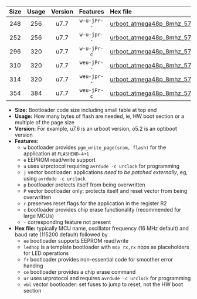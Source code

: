 |Size|Usage|Version|Features|Hex file|
|:-:|:-:|:-:|:-:|:--|
|248|256|u7.7|`w-u-jPr--`|[urboot_atmega48p_8mhz_57600bps_lednop_ur_vbl.hex](https://raw.githubusercontent.com/stefanrueger/urboot.hex/main/mcus/atmega48p/fcpu_8mhz/57600_bps/urboot_atmega48p_8mhz_57600bps_lednop_ur_vbl.hex)|
|252|256|u7.7|`w-u-jpr--`|[urboot_atmega48p_8mhz_57600bps_lednop_fr_ur_vbl.hex](https://raw.githubusercontent.com/stefanrueger/urboot.hex/main/mcus/atmega48p/fcpu_8mhz/57600_bps/urboot_atmega48p_8mhz_57600bps_lednop_fr_ur_vbl.hex)|
|296|320|u7.7|`w-u-jPr-c`|[urboot_atmega48p_8mhz_57600bps_lednop_fr_ce_ur_vbl.hex](https://raw.githubusercontent.com/stefanrueger/urboot.hex/main/mcus/atmega48p/fcpu_8mhz/57600_bps/urboot_atmega48p_8mhz_57600bps_lednop_fr_ce_ur_vbl.hex)|
|310|320|u7.7|`weu-jPr--`|[urboot_atmega48p_8mhz_57600bps_ee_lednop_ur_vbl.hex](https://raw.githubusercontent.com/stefanrueger/urboot.hex/main/mcus/atmega48p/fcpu_8mhz/57600_bps/urboot_atmega48p_8mhz_57600bps_ee_lednop_ur_vbl.hex)|
|314|320|u7.7|`weu-jpr--`|[urboot_atmega48p_8mhz_57600bps_ee_lednop_fr_ur_vbl.hex](https://raw.githubusercontent.com/stefanrueger/urboot.hex/main/mcus/atmega48p/fcpu_8mhz/57600_bps/urboot_atmega48p_8mhz_57600bps_ee_lednop_fr_ur_vbl.hex)|
|354|384|u7.7|`weu-jPr-c`|[urboot_atmega48p_8mhz_57600bps_ee_lednop_fr_ce_ur_vbl.hex](https://raw.githubusercontent.com/stefanrueger/urboot.hex/main/mcus/atmega48p/fcpu_8mhz/57600_bps/urboot_atmega48p_8mhz_57600bps_ee_lednop_fr_ce_ur_vbl.hex)|

- **Size:** Bootloader code size including small table at top end
- **Usage:** How many bytes of flash are needed, ie, HW boot section or a multiple of the page size
- **Version:** For example, u7.6 is an urboot version, o5.2 is an optiboot version
- **Features:**
  + `w` bootloader provides `pgm_write_page(sram, flash)` for the application at `FLASHEND-4+1`
  + `e` EEPROM read/write support
  + `u` uses urprotocol requiring `avrdude -c urclock` for programming
  + `j` vector bootloader: applications *need to be patched externally*, eg, using `avrdude -c urclock`
  + `p` bootloader protects itself from being overwritten
  + `P` vector bootloader only: protects itself and reset vector from being overwritten
  + `r` preserves reset flags for the application in the register R2
  + `c` bootloader provides chip erase functionality (recommended for large MCUs)
  + `-` corresponding feature not present
- **Hex file:** typically MCU name, oscillator frequency (16 MHz default) and baud rate (115200 default) followed by
  + `ee` bootloader supports EEPROM read/write
  + `lednop` is a template bootloader with `mov rx,rx` nops as placeholders for LED operations
  + `fr` bootloader provides non-essential code for smoother error handing
  + `ce` bootloader provides a chip erase command
  + `ur` uses urprotocol and requires `avrdude -c urclock` for programming
  + `vbl` vector bootloader: set fuses to jump to reset, not the HW boot section
